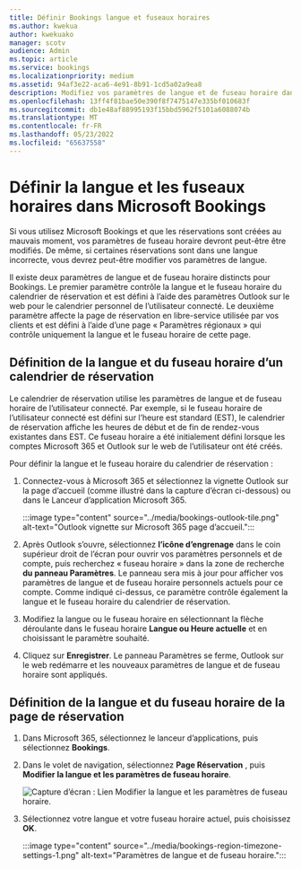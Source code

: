 ```yaml
---
title: Définir Bookings langue et fuseaux horaires
ms.author: kwekua
author: kwekuako
manager: scotv
audience: Admin
ms.topic: article
ms.service: bookings
ms.localizationpriority: medium
ms.assetid: 94af3e22-aca6-4e91-8b91-1cd5a02a9ea8
description: Modifiez vos paramètres de langue et de fuseau horaire dans Microsoft Bookings. Si les réservations sont créées au mauvais moment, Bookings peut être définie pour le fuseau horaire incorrect.
ms.openlocfilehash: 13ff4f81bae50e390f8f7475147e335bf010683f
ms.sourcegitcommit: db1e48af88995193f15bbd5962f5101a6088074b
ms.translationtype: MT
ms.contentlocale: fr-FR
ms.lasthandoff: 05/23/2022
ms.locfileid: "65637558"
---
```

# <a name="set-language-and-time-zones-in-microsoft-bookings"></a>Définir la langue et les fuseaux horaires dans Microsoft Bookings

Si vous utilisez Microsoft Bookings et que les réservations sont créées au mauvais moment, vos paramètres de fuseau horaire devront peut-être être modifiés. De même, si certaines réservations sont dans une langue incorrecte, vous devrez peut-être modifier vos paramètres de langue.

Il existe deux paramètres de langue et de fuseau horaire distincts pour Bookings. Le premier paramètre contrôle la langue et le fuseau horaire du calendrier de réservation et est défini à l’aide des paramètres Outlook sur le web pour le calendrier personnel de l’utilisateur connecté. Le deuxième paramètre affecte la page de réservation en libre-service utilisée par vos clients et est défini à l’aide d’une page « Paramètres régionaux » qui contrôle uniquement la langue et le fuseau horaire de cette page.

## <a name="setting-language-and-time-zone-for-a-booking-calendar"></a>Définition de la langue et du fuseau horaire d’un calendrier de réservation

Le calendrier de réservation utilise les paramètres de langue et de fuseau horaire de l’utilisateur connecté. Par exemple, si le fuseau horaire de l’utilisateur connecté est défini sur l’heure est standard (EST), le calendrier de réservation affiche les heures de début et de fin de rendez-vous existantes dans EST. Ce fuseau horaire a été initialement défini lorsque les comptes Microsoft 365 et Outlook sur le web de l’utilisateur ont été créés.

Pour définir la langue et le fuseau horaire du calendrier de réservation :

1. Connectez-vous à Microsoft 365 et sélectionnez la vignette Outlook sur la page d’accueil (comme illustré dans la capture d’écran ci-dessous) ou dans le Lanceur d’application Microsoft 365.

   :::image type="content" source="../media/bookings-outlook-tile.png" alt-text="Outlook vignette sur Microsoft 365 page d’accueil.":::

1. Après Outlook s’ouvre, sélectionnez **l’icône d’engrenage** dans le coin supérieur droit de l’écran pour ouvrir vos paramètres personnels et de compte, puis recherchez « fuseau horaire » dans la zone de recherche **du panneau Paramètres**. Le panneau sera mis à jour pour afficher vos paramètres de langue et de fuseau horaire personnels actuels pour ce compte. Comme indiqué ci-dessus, ce paramètre contrôle également la langue et le fuseau horaire du calendrier de réservation.

1. Modifiez la langue ou le fuseau horaire en sélectionnant la flèche déroulante dans le fuseau horaire **Langue ou Heure actuelle** et en choisissant le paramètre souhaité.

1. Cliquez sur **Enregistrer**. Le panneau Paramètres se ferme, Outlook sur le web redémarre et les nouveaux paramètres de langue et de fuseau horaire sont appliqués.

## <a name="setting-the-language-and-time-zone-for-the-booking-page"></a>Définition de la langue et du fuseau horaire de la page de réservation

1. Dans Microsoft 365, sélectionnez le lanceur d’applications, puis sélectionnez **Bookings**.

1. Dans le volet de navigation, sélectionnez **Page Réservation** , puis **Modifier la langue et les paramètres de fuseau horaire**.

   ![Capture d’écran : Lien Modifier la langue et les paramètres de fuseau horaire.](../media/bookings-region-language-timezone-settings.png)

1. Sélectionnez votre langue et votre fuseau horaire actuel, puis choisissez **OK**.

   :::image type="content" source="../media/bookings-region-timezone-settings-1.png" alt-text="Paramètres de langue et de fuseau horaire.":::